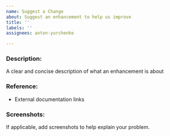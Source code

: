 ```yaml
---
name: Suggest a Change
about: Suggest an enhancement to help us improve
title: ''
labels: ''
assignees: anton-yurchenko

---
```


### Description:
A clear and concise description of what an enhancement is about

### Reference:
- External documentation links

### Screenshots:
If applicable, add screenshots to help explain your problem.
